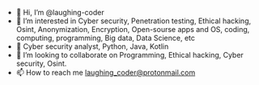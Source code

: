 - 👋 Hi, I’m @laughing-coder
- 👀 I’m interested in Cyber security, Penetration testing, Ethical hacking, Osint, Anonymization, Encryption, Open-sourse apps and OS, coding, computing, programming, Big data, Data Science, etc
- 🌱 Cyber security analyst, Python, Java, Kotlin
- 💞️ I’m looking to collaborate on Programming, Ethical hacking, Cyber security, Osint.
- 📫 How to reach me laughing_coder@protonmail.com

<!---
laughing-coder/laughing-coder is a ✨ special ✨ repository because its `README.md` (this file) appears on your GitHub profile.
You can click the Preview link to take a look at your changes.
--->
